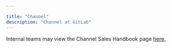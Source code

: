```yaml
---

title: "Channel"
description: "Channel at GitLab"
---
```








Internal teams may view the Channel Sales Handbook page [here.](https://docs.google.com/document/d/18xqRRCkIXlR7r4BvBQnK9n9zE70q-KPga-lVHhVw4n4/edit)
